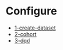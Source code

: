 # Configure
- [1-create-dataset](1-create-dataset.md)
- [2-cohort](3-cohort.md)
- [3-dqd](5-dqd-dashboard.md)